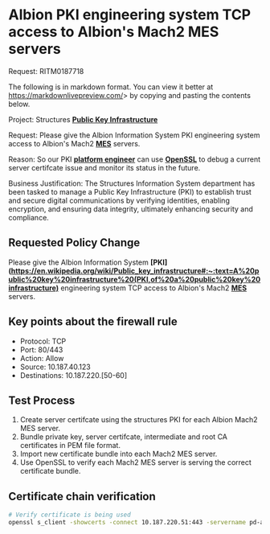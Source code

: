 # Albion PKI engineering system TCP access to Albion's Mach2 MES servers

Request: RITM0187718

The following is in markdown format. You can view it better at <https://markdownlivepreview.com/>> by copying and pasting the contents below.

Project: Structures **[Public Key Infrastructure](https://www.okta.com/identity-101/public-key-infrastructure/#:~:text=PKI%2C%20or%20public%20key%20infrastructure,store%2C%20and%20revoke%20digital%20certificates.)**

Request: Please give the Albion Information System PKI engineering system access to Albion's Mach2 **[MES](https://en.wikipedia.org/wiki/Manufacturing_execution_system#:~:text=Manufacturing%20execution%20systems%20(MES)%20are,and%20actions%20may%20be%20required.)** servers.

Reason: So our PKI **[platform engineer](https://spacelift.io/blog/what-is-a-platform-engineer)** can use **[OpenSSL](https://www.ssldragon.com/blog/what-is-openssl/#:~:text=Frequently%20Asked%20Questions,Copy%20Link)** to debug a current server certifcate issue and monitor its status in the future.

Business Justification: The Structures Information System department has been tasked to manage a Public Key Infrastructure (PKI) to establish trust and secure digital communications by verifying identities, enabling encryption, and ensuring data integrity, ultimately enhancing security and compliance.

## Requested Policy Change

Please give the Albion Information System **[PKI](<https://en.wikipedia.org/wiki/Public_key_infrastructure#:~:text=A%20public%20key%20infrastructure%20(PKI,of%20a%20public%20key%20infrastructure)>** engineering system TCP access to Albion's Mach2 **[MES](https://en.wikipedia.org/wiki/Manufacturing_execution_system#:~:text=Manufacturing%20execution%20systems%20(MES)%20are,and%20actions%20may%20be%20required.)** servers.

## Key points about the firewall rule

- Protocol: TCP
- Port: 80/443
- Action: Allow
- Source: 10.187.40.123
- Destinations: 10.187.220.[50-60]

## Test Process

1. Create server certifcate using the structures PKI for each Albion Mach2 MES server.
2. Bundle private key, server certifcate, intermediate and root CA certificates in PEM file format.
3. Import new certificate bundle into each Mach2 MES server.
4. Use OpenSSL to verify each Mach2 MES server is serving the correct certificate bundle.

## Certificate chain verification

```bash
# Verify certificate is being used
openssl s_client -showcerts -connect 10.187.220.51:443 -servername pd-alb-mach2-s1 -CApath /etc/ssl/certs -
```
